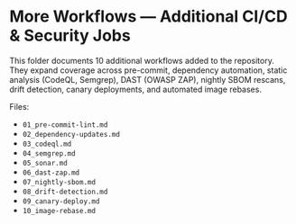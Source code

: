 # More Workflows — Additional CI/CD & Security Jobs

This folder documents 10 additional workflows added to the repository. They expand coverage across pre-commit, dependency automation, static analysis (CodeQL, Semgrep), DAST (OWASP ZAP), nightly SBOM rescans, drift detection, canary deployments, and automated image rebases.

Files:
- `01_pre-commit-lint.md`
- `02_dependency-updates.md`
- `03_codeql.md`
- `04_semgrep.md`
- `05_sonar.md`
- `06_dast-zap.md`
- `07_nightly-sbom.md`
- `08_drift-detection.md`
- `09_canary-deploy.md`
- `10_image-rebase.md`
